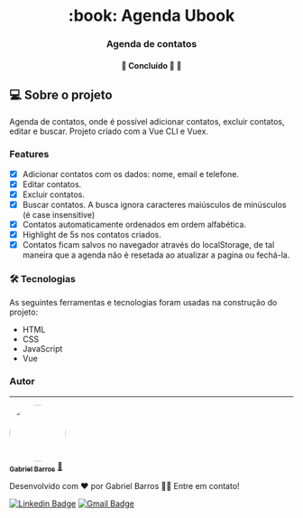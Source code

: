 <h1 align="center">:book: Agenda Ubook</h1>
<h3 align="center">Agenda de contatos</h3>
<h4 align="center"> 
	🚧  Concluído 🚀 🚧
</h4>

## :computer: Sobre o projeto
Agenda de contatos, onde é possível adicionar contatos, excluir contatos, editar e buscar. Projeto criado com a Vue CLI e Vuex.

### Features

- [x] Adicionar contatos com os dados: nome, email e telefone.
- [x] Editar contatos.
- [x] Excluir contatos.
- [x] Buscar contatos. A busca ignora caracteres maiúsculos de minúsculos (é case insensitive)
- [x] Contatos automaticamente ordenados em ordem alfabética.
- [x] Highlight de 5s nos contatos criados.
- [x] Contatos ficam salvos no navegador através do localStorage, de tal maneira que a agenda não é resetada ao atualizar a pagina ou fechá-la.

### 🛠 Tecnologias

As seguintes ferramentas e tecnologias foram usadas na construção do projeto:

- HTML
- CSS
- JavaScript
- Vue

### Autor
---

<a href="https://www.linkedin.com/in/gabriel-barros-419bb3208/">
 <img style="border-radius: 50%;" src="https://avatars.githubusercontent.com/u/80299358?s=400&u=d60523eff0aa8ba1986d098c23c440f5d3af5ff2&v=4" width="100px;" alt=""/>
 <br />
 <sub><b>Gabriel Barros</b></sub></a> <a href="https://www.linkedin.com/in/gabriel-barros-419bb3208/" title="Gabriel">🚀</a>


Desenvolvido com ❤️ por Gabriel Barros 👋🏽 Entre em contato!

[![Linkedin Badge](https://img.shields.io/badge/-LinkedIn-blue?style=flat-square&logo=Linkedin&logoColor=white&link=https://www.linkedin.com/in/gabriel-barros-419bb3208/)](https://www.linkedin.com/in/gabriel-barros-419bb3208/)
[![Gmail Badge](https://img.shields.io/badge/-Email-c14438?style=flat-square&logo=Gmail&logoColor=white&link=mailto:gabrielalcantarabarros524@gmail.com)](mailto:gabrielalcantarabarros524@gmail.com)


